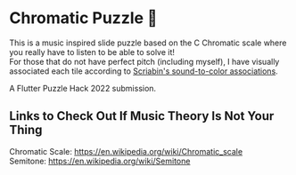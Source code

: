 # Chromatic Puzzle 🎹

This is a music inspired slide puzzle based on the C Chromatic scale where you really have to listen to be able to solve it! </br>
For those that do not have perfect pitch (including myself), I have visually associated each tile according to <a href="https://en.wikipedia.org/wiki/Chromesthesia"> Scriabin's sound-to-color associations</a>.


A Flutter Puzzle Hack 2022 submission.

## Links to Check Out If Music Theory Is Not Your Thing
Chromatic Scale: https://en.wikipedia.org/wiki/Chromatic_scale </br>
Semitone: https://en.wikipedia.org/wiki/Semitone




